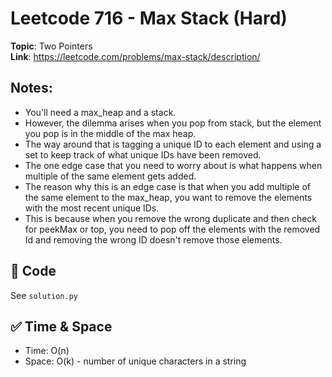 # Leetcode 716 - Max Stack (Hard)

**Topic**: Two Pointers  
**Link**: https://leetcode.com/problems/max-stack/description/

## Notes: 
 - You'll need a max_heap and a stack. 
 - However, the dilemma arises when you pop from stack, but the element you pop is in the middle of the max heap. 
 - The way around that is tagging a unique ID to each element and using a set to keep track of what unique IDs have been removed. 
 - The one edge case that you need to worry about is what happens when multiple of the same element gets added. 
 - The reason why this is an edge case is that when you add multiple of the same element to the max_heap, you want to remove the elements with the most recent unique IDs. 
 - This is because when you remove the wrong duplicate and then check for peekMax or top, you need to pop off the elements with the removed Id and removing the wrong ID doesn't remove those elements.

## 🧪 Code
See `solution.py`

## ✅ Time & Space
- Time: O(n)
- Space: O(k) - number of unique characters in a string